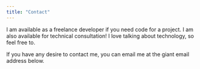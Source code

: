 ```yaml
---
title: "Contact"
---
```


I am available as a freelance developer if you need code for a project. I am also available for technical consultation! I love talking about technology, so feel free to.

If you have any desire to contact me, you can email me at the giant email address below.

